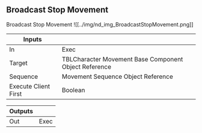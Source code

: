 ## Broadcast Stop Movement
Broadcast Stop Movement
![[../img/nd_img_BroadcastStopMovement.png]]

|Inputs||
|--|--|
| In | Exec |
| Target | TBLCharacter Movement Base Component Object Reference |
| Sequence | Movement Sequence Object Reference |
| Execute Client First | Boolean |

|Outputs||
|--|--|
| Out | Exec |
